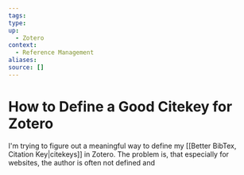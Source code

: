 ```yaml
---
tags:
type:
up:
  - Zotero
context:
  - Reference Management
aliases:
source: []
---
```


# How to Define a Good Citekey for Zotero

I'm trying to figure out a meaningful way to define my [[Better BibTex, Citation Key|citekeys]] in Zotero. The problem is, that especially for websites, the author is often not defined and
